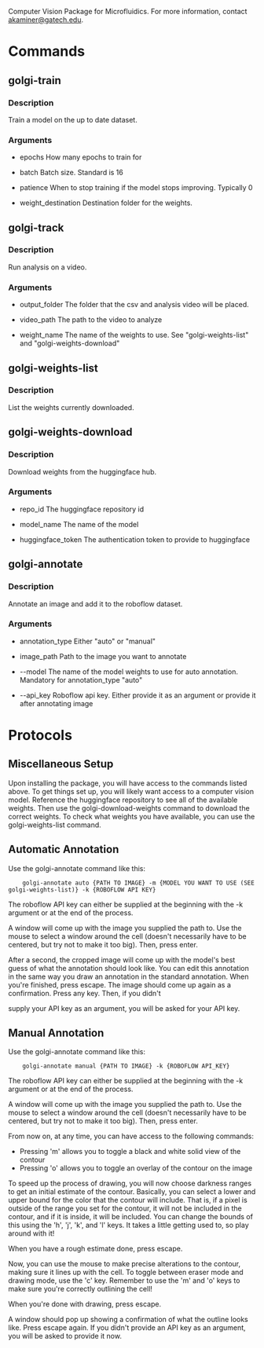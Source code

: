 Computer Vision Package for Microfluidics. For more information, contact akaminer@gatech.edu.

# Commands

## golgi-train
### Description
Train a model on the up to date dataset.

### Arguments
- epochs
How many epochs to train for

- batch
Batch size. Standard is 16

- patience
When to stop training if the model stops improving. Typically 0

- weight_destination
Destination folder for the weights.


## golgi-track
### Description
Run analysis on a video.

### Arguments
- output_folder
The folder that the csv and analysis video will be placed.

- video_path
The path to the video to analyze

- weight_name
The name of the weights to use. See "golgi-weights-list" and "golgi-weights-download"


## golgi-weights-list
### Description
List the weights currently downloaded.


## golgi-weights-download
### Description
Download weights from the huggingface hub.

### Arguments
- repo_id
The huggingface repository id

- model_name
The name of the model

- huggingface_token
The authentication token to provide to huggingface


## golgi-annotate
### Description
Annotate an image and add it to the roboflow dataset.

### Arguments
- annotation_type
Either "auto" or "manual"

- image_path
Path to the image you want to annotate

- --model
The name of the model weights to use for auto annotation. Mandatory for 
annotation_type "auto"

- --api_key
Roboflow api key. Either provide it as an argument or provide it after annotating
image


# Protocols

## Miscellaneous Setup
Upon installing the package, you will have access to the commands listed above.
To get things set up, you will likely want access to a computer vision model.
Reference the huggingface repository to see all of the available weights. Then
use the golgi-download-weights command to download the correct weights. To
check what weights you have available, you can use the golgi-weights-list command.

## Automatic Annotation

Use the golgi-annotate command like this:

```
    golgi-annotate auto {PATH TO IMAGE} -m {MODEL YOU WANT TO USE (SEE golgi-weights-list)} -k {ROBOFLOW API KEY}
```
The roboflow API key can either be supplied at the beginning with the -k argument or 
at the end of the process.

A window will come up with the image you supplied the path to. Use the mouse
to select a window around the cell (doesn't necessarily have to be centered,
but try not to make it too big). Then, press enter.

After a second, the cropped image will come up with the model's best guess of
what the annotation should look like. You can edit this annotation in the same way
you draw an annotation in the standard annotation. When you're finished, press escape.
The image should come up again as a confirmation. Press any key. Then, if you didn't

supply your API key as an argument, you will be asked for your API key.

## Manual Annotation

Use the golgi-annotate command like this:

```
    golgi-annotate manual {PATH TO IMAGE} -k {ROBOFLOW API_KEY}
```

The roboflow API key can either be supplied at the beginning with the -k argument or 
at the end of the process.

A window will come up with the image you supplied the path to. Use the mouse
to select a window around the cell (doesn't necessarily have to be centered,
but try not to make it too big). Then, press enter.

From now on, at any time, you can have access to the following commands:

- Pressing 'm' allows you to toggle a black and white solid view of the contour
- Pressing 'o' allows you to toggle an overlay of the contour on the image

To speed up the process of drawing, you will now choose darkness ranges to get an 
initial estimate of the contour. Basically, you can select a lower and upper bound for
the color that the contour will include. That is, if a pixel is outside of the range
you set for the contour, it will not be included in the contour, and if it is inside,
it will be included. You can change the bounds of this using the 'h', 'j', 'k', and 'l'
keys. It takes a little getting used to, so play around with it!

When you have a rough estimate done, press escape.

Now, you can use the mouse to make precise alterations to the contour, making sure
it lines up with the cell. To toggle between eraser mode and drawing mode, use
the 'c' key. Remember to use the 'm' and 'o' keys to make sure you're correctly
outlining the cell!

When you're done with drawing, press escape.

A window should pop up showing a confirmation of what the outline looks like.
Press escape again. If you didn't provide an API key as an argument, you will be asked
to provide it now.
